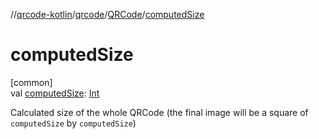 //[qrcode-kotlin](../../../index.md)/[qrcode](../index.md)/[QRCode](index.md)/[computedSize](computed-size.md)

# computedSize

[common]\
val [computedSize](computed-size.md): [Int](https://kotlinlang.org/api/latest/jvm/stdlib/kotlin-stdlib/kotlin/-int/index.html)

Calculated size of the whole QRCode (the final image will be a square of `computedSize` by `computedSize`)
